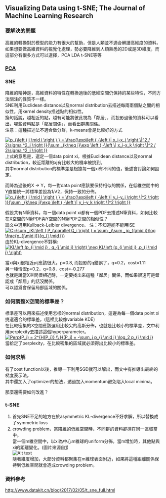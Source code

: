 ## Visualizing Data using t-SNE; The Journal of Machine Learning Research

### 要解決的問題

高維的轉換對於模型的能力有很大的幫助，但是人類並不適合解讀高維度的資料。</br>
如果想要做高維資料的視覺化處理，勢必要降維到人類熟悉的2D或是3D維度，而這部分有很多方式可以選擇，PCA LDA t-SNE等等</br>

### [PCA](https://github.com/k123321141/paper_notes/blob/master/assignment_1/Lecture_03/PCA.md)

### SNE

降維的精神是，高維資料的特性在轉換過後的低維空間仍保持的某些特性，不同方法關注的性質不一樣。</br>
SNE利用Euclidean distance以及normal distribution去描述每兩兩個點之間的相似性，用kernel density描述點的相似性。</br>
換句話說，越相近的點，越有可能將彼此視為「鄰居」，而投影過後的資料可以看出，哪些資料點是「鄰居關係」，而看出群集關係。</br>
注意：這種描述法不適合做分群，k-means會是比較好的方式</br>

<a href="https://www.codecogs.com/eqnedit.php?latex=p_{\left&space;(&space;j&space;\mid&space;i&space;\right&space;)&space;}&space;=&space;\frac{\exp\left&space;(&space;-\left&space;\|&space;x_i-x_j&space;\right&space;\|^2&space;/&space;2\sigma&space;^2_i&space;\right&space;)}{\sum&space;_{k\neq&space;i}\exp&space;\left&space;(&space;-\left&space;\|&space;x_i-x_k&space;\right&space;\|^2&space;/&space;2\sigma&space;^2_i&space;\right&space;)}" target="_blank"><img src="https://latex.codecogs.com/gif.latex?p_{\left&space;(&space;j&space;\mid&space;i&space;\right&space;)&space;}&space;=&space;\frac{\exp\left&space;(&space;-\left&space;\|&space;x_i-x_j&space;\right&space;\|^2&space;/&space;2\sigma&space;^2_i&space;\right&space;)}{\sum&space;_{k\neq&space;i}\exp&space;\left&space;(&space;-\left&space;\|&space;x_i-x_k&space;\right&space;\|^2&space;/&space;2\sigma&space;^2_i&space;\right&space;)}" title="p_{\left ( j \mid i \right ) } = \frac{\exp\left ( -\left \| x_i-x_j \right \|^2 / 2\sigma ^2_i \right )}{\sum _{k\neq i}\exp \left ( -\left \| x_i-x_k \right \|^2 / 2\sigma ^2_i \right )}" /></a></br>
上式的意思是，選定一個data point xi，根據Euclidean distance以及normal distribution，較近距離的xj有比較大的機率被挑到。</br>
其中normal distribution的標準差是根據每一個xi有不同的值，後述會討論如何設定。</br>

而降為過後的X -> Y，每一對data point應該要保持相似的關係，在低維空間中的Y直接統一將標準差設為1/√2，保持一致的分佈。</br>
<a href="https://www.codecogs.com/eqnedit.php?latex=q_{\left&space;(&space;j&space;\mid&space;i&space;\right&space;)&space;}&space;=&space;\frac{\exp\left&space;(&space;-\left&space;\|&space;y_i-y_j&space;\right&space;\|^2&space;\right&space;)}{\sum&space;_{k\neq&space;i}\exp&space;\left&space;(&space;-\left&space;\|&space;y_i-y_k&space;\right&space;\|^2&space;\right&space;)}" target="_blank"><img src="https://latex.codecogs.com/gif.latex?q_{\left&space;(&space;j&space;\mid&space;i&space;\right&space;)&space;}&space;=&space;\frac{\exp\left&space;(&space;-\left&space;\|&space;y_i-y_j&space;\right&space;\|^2&space;\right&space;)}{\sum&space;_{k\neq&space;i}\exp&space;\left&space;(&space;-\left&space;\|&space;y_i-y_k&space;\right&space;\|^2&space;\right&space;)}" title="q_{\left ( j \mid i \right ) } = \frac{\exp\left ( -\left \| y_i-y_j \right \|^2 \right )}{\sum _{k\neq i}\exp \left ( -\left \| y_i-y_k \right \|^2 \right )}" /></a></br>

假設共有N筆資料，每ㄧ個data point xi都有一個PDF去描述N筆資料，如何比較在X空間的N筆PDF與Y空間的N筆PDF之間的相似性？</br>
論文中選用Kullback-Leibler divergence。 注：不知道能不能用ISE
<a href="https://www.codecogs.com/eqnedit.php?latex=C=\sum&space;_iKL\left&space;(&space;P_i\parallel&space;Q_i&space;\right&space;)&space;=&space;\sum&space;_i\sum&space;_jp_{j\mid&space;i}\log&space;\frac{p_{j\mid&space;i}}{q_{j&space;\mid&space;i}}" target="_blank"><img src="https://latex.codecogs.com/gif.latex?C=\sum&space;_iKL\left&space;(&space;P_i\parallel&space;Q_i&space;\right&space;)&space;=&space;\sum&space;_i\sum&space;_jp_{j\mid&space;i}\log&space;\frac{p_{j\mid&space;i}}{q_{j&space;\mid&space;i}}" title="C=\sum _iKL\left ( P_i\parallel Q_i \right ) = \sum _i\sum _jp_{j\mid i}\log \frac{p_{j\mid i}}{q_{j \mid i}}" /></a></br>
由於KL-divergence不對稱: <br>
<a href="https://www.codecogs.com/eqnedit.php?latex=KL\left&space;(p_{i&space;\mid&space;j}&space;,&space;q_{j&space;\mid&space;i}&space;\right)&space;\neq&space;KL\left&space;(q_{i&space;\mid&space;j}&space;,p_{j&space;\mid&space;i}&space;\right)" target="_blank"><img src="https://latex.codecogs.com/gif.latex?KL\left&space;(p_{i&space;\mid&space;j}&space;,&space;q_{j&space;\mid&space;i}&space;\right)&space;\neq&space;KL\left&space;(q_{i&space;\mid&space;j}&space;,p_{j&space;\mid&space;i}&space;\right)" title="KL\left (p_{i \mid j} , q_{j \mid i} \right) \neq KL\left (q_{i \mid j} ,p_{j \mid i} \right)" /></a></br>

當xi與xj很相近pij應該很大，p=0.8, 而投影的q錯誤了，q=0.2，cost=1.11</br>
另一種情況p=0.2，q=0.8，cost=-0.277</br>
也就是說當X空間很相近時，一定要找出來這種「鄰居」關係，而如果很遠可是錯認成「鄰居」的話沒關係。</br>
可以認爲會保留局部區域的關係。</br>

### 如何調整X空間的標準差？

標準差可以用來描述使用怎樣的normal distribution，這邊為每一個data point xi挑選適合的標準差。(這裡比較像variable KDE)</br>
在比較密集的X空間應該選用比較尖的高斯分佈，也就是比較小的標準差，文中利用perplexity去描述這個hyperparameter。</br>
<a href="https://www.codecogs.com/eqnedit.php?latex=Perp(P_i)&space;=&space;2^{H(P_i)}&space;\\&space;H(P_i)&space;=&space;-\sum_j&space;p_{j&space;\mid&space;i}&space;\log_2&space;p_{j&space;\mid&space;i}" target="_blank"><img src="https://latex.codecogs.com/gif.latex?Perp(P_i)&space;=&space;2^{H(P_i)}&space;\\&space;H(P_i)&space;=&space;-\sum_j&space;p_{j&space;\mid&space;i}&space;\log_2&space;p_{j&space;\mid&space;i}" title="Perp(P_i) = 2^{H(P_i)} \\ H(P_i) = -\sum_j p_{j \mid i} \log_2 p_{j \mid i}" /></a></br>
當給定了perplexity，在比較密集的區域就必須得出比較小的標準差。</br>

### 如何求解

有了cost function以後，推導一下利用SGD就可以解出，而文中有推導出最終的梯度表示法。</br>
其中還加入了optimizer的想法，透過加入momentum避免陷入local minima。</br>

那麼還需要如何改進？

### t-SNE
1. 首先SNE不足的地方在於asymmetric KL-divergence不好求解，所以替換成了symmetric loss</br>
2. crowding problem，當降維的低維空間時，不同群的資料卻擠在同一區域當中。</br>
當一個m維空間中，以xi為中心m維球的uniform分佈，當m增加時，其他點與xi的距離變化。(圖片來源自[1])</br>
![Alt text][1]</br>
隨著維度增加，大部分資料都聚集在m維球表面附近，如果將這種距離關係保持到低維空間就會造成crowding problem。</br>



### 





### 資料參考

http://www.datakit.cn/blog/2017/02/05/t_sne_full.html



[1]: https://github.com/k123321141/paper_notes/blob/master/assignment_1/Lecture_07/sne_crowding.png



